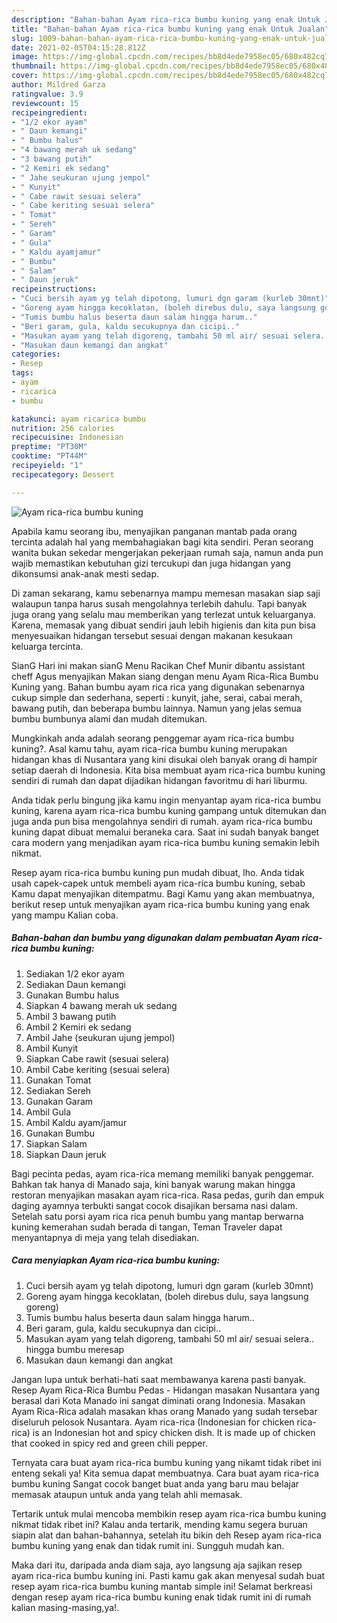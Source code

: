 ```yaml
---
description: "Bahan-bahan Ayam rica-rica bumbu kuning yang enak Untuk Jualan"
title: "Bahan-bahan Ayam rica-rica bumbu kuning yang enak Untuk Jualan"
slug: 1009-bahan-bahan-ayam-rica-rica-bumbu-kuning-yang-enak-untuk-jualan
date: 2021-02-05T04:15:28.812Z
image: https://img-global.cpcdn.com/recipes/bb8d4ede7958ec05/680x482cq70/ayam-rica-rica-bumbu-kuning-foto-resep-utama.jpg
thumbnail: https://img-global.cpcdn.com/recipes/bb8d4ede7958ec05/680x482cq70/ayam-rica-rica-bumbu-kuning-foto-resep-utama.jpg
cover: https://img-global.cpcdn.com/recipes/bb8d4ede7958ec05/680x482cq70/ayam-rica-rica-bumbu-kuning-foto-resep-utama.jpg
author: Mildred Garza
ratingvalue: 3.9
reviewcount: 15
recipeingredient:
- "1/2 ekor ayam"
- " Daun kemangi"
- " Bumbu halus"
- "4 bawang merah uk sedang"
- "3 bawang putih"
- "2 Kemiri ek sedang"
- " Jahe seukuran ujung jempol"
- " Kunyit"
- " Cabe rawit sesuai selera"
- " Cabe keriting sesuai selera"
- " Tomat"
- " Sereh"
- " Garam"
- " Gula"
- " Kaldu ayamjamur"
- " Bumbu"
- " Salam"
- " Daun jeruk"
recipeinstructions:
- "Cuci bersih ayam yg telah dipotong, lumuri dgn garam (kurleb 30mnt)"
- "Goreng ayam hingga kecoklatan, (boleh direbus dulu, saya langsung goreng)"
- "Tumis bumbu halus beserta daun salam hingga harum.."
- "Beri garam, gula, kaldu secukupnya dan cicipi.."
- "Masukan ayam yang telah digoreng, tambahi 50 ml air/ sesuai selera.. hingga bumbu meresap"
- "Masukan daun kemangi dan angkat"
categories:
- Resep
tags:
- ayam
- ricarica
- bumbu

katakunci: ayam ricarica bumbu 
nutrition: 256 calories
recipecuisine: Indonesian
preptime: "PT30M"
cooktime: "PT44M"
recipeyield: "1"
recipecategory: Dessert

---
```



![Ayam rica-rica bumbu kuning](https://img-global.cpcdn.com/recipes/bb8d4ede7958ec05/680x482cq70/ayam-rica-rica-bumbu-kuning-foto-resep-utama.jpg)

Apabila kamu seorang ibu, menyajikan panganan mantab pada orang tercinta adalah hal yang membahagiakan bagi kita sendiri. Peran seorang  wanita bukan sekedar mengerjakan pekerjaan rumah saja, namun anda pun wajib memastikan kebutuhan gizi tercukupi dan juga hidangan yang dikonsumsi anak-anak mesti sedap.

Di zaman  sekarang, kamu sebenarnya mampu memesan masakan siap saji walaupun tanpa harus susah mengolahnya terlebih dahulu. Tapi banyak juga orang yang selalu mau memberikan yang terlezat untuk keluarganya. Karena, memasak yang dibuat sendiri jauh lebih higienis dan kita pun bisa menyesuaikan hidangan tersebut sesuai dengan makanan kesukaan keluarga tercinta. 

SianG Hari ini makan sianG Menu Racikan Chef Munir dibantu assistant cheff Agus menyajikan Makan siang dengan menu Ayam Rica-Rica Bumbu Kuning yang. Bahan bumbu ayam rica rica yang digunakan sebenarnya cukup simple dan sederhana, seperti : kunyit, jahe, serai, cabai merah, bawang putih, dan beberapa bumbu lainnya. Namun yang jelas semua bumbu bumbunya alami dan mudah ditemukan.

Mungkinkah anda adalah seorang penggemar ayam rica-rica bumbu kuning?. Asal kamu tahu, ayam rica-rica bumbu kuning merupakan hidangan khas di Nusantara yang kini disukai oleh banyak orang di hampir setiap daerah di Indonesia. Kita bisa membuat ayam rica-rica bumbu kuning sendiri di rumah dan dapat dijadikan hidangan favoritmu di hari liburmu.

Anda tidak perlu bingung jika kamu ingin menyantap ayam rica-rica bumbu kuning, karena ayam rica-rica bumbu kuning gampang untuk ditemukan dan juga anda pun bisa mengolahnya sendiri di rumah. ayam rica-rica bumbu kuning dapat dibuat memalui beraneka cara. Saat ini sudah banyak banget cara modern yang menjadikan ayam rica-rica bumbu kuning semakin lebih nikmat.

Resep ayam rica-rica bumbu kuning pun mudah dibuat, lho. Anda tidak usah capek-capek untuk membeli ayam rica-rica bumbu kuning, sebab Kamu dapat menyajikan ditempatmu. Bagi Kamu yang akan membuatnya, berikut resep untuk menyajikan ayam rica-rica bumbu kuning yang enak yang mampu Kalian coba.

<!--inarticleads1-->

##### Bahan-bahan dan bumbu yang digunakan dalam pembuatan Ayam rica-rica bumbu kuning:

1. Sediakan 1/2 ekor ayam
1. Sediakan  Daun kemangi
1. Gunakan  Bumbu halus
1. Siapkan 4 bawang merah uk sedang
1. Ambil 3 bawang putih
1. Ambil 2 Kemiri ek sedang
1. Ambil  Jahe (seukuran ujung jempol)
1. Ambil  Kunyit
1. Siapkan  Cabe rawit (sesuai selera)
1. Ambil  Cabe keriting (sesuai selera)
1. Gunakan  Tomat
1. Sediakan  Sereh
1. Gunakan  Garam
1. Ambil  Gula
1. Ambil  Kaldu ayam/jamur
1. Gunakan  Bumbu
1. Siapkan  Salam
1. Siapkan  Daun jeruk


Bagi pecinta pedas, ayam rica-rica memang memiliki banyak penggemar. Bahkan tak hanya di Manado saja, kini banyak warung makan hingga restoran menyajikan masakan ayam rica-rica. Rasa pedas, gurih dan empuk daging ayamnya terbukti sangat cocok disajikan bersama nasi dalam. Setelah satu porsi ayam rica rica penuh bumbu yang mantap berwarna kuning kemerahan sudah berada di tangan, Teman Traveler dapat menyantapnya di meja yang telah disediakan. 

<!--inarticleads2-->

##### Cara menyiapkan Ayam rica-rica bumbu kuning:

1. Cuci bersih ayam yg telah dipotong, lumuri dgn garam (kurleb 30mnt)
1. Goreng ayam hingga kecoklatan, (boleh direbus dulu, saya langsung goreng)
1. Tumis bumbu halus beserta daun salam hingga harum..
1. Beri garam, gula, kaldu secukupnya dan cicipi..
1. Masukan ayam yang telah digoreng, tambahi 50 ml air/ sesuai selera.. hingga bumbu meresap
1. Masukan daun kemangi dan angkat


Jangan lupa untuk berhati-hati saat membawanya karena pasti banyak. Resep Ayam Rica-Rica Bumbu Pedas - Hidangan masakan Nusantara yang berasal dari Kota Manado ini sangat diminati orang Indonesia. Masakan Ayam Rica-Rica adalah masakan khas orang Manado yang sudah tersebar diseluruh pelosok Nusantara. Ayam rica-rica (Indonesian for chicken rica-rica) is an Indonesian hot and spicy chicken dish. It is made up of chicken that cooked in spicy red and green chili pepper. 

Ternyata cara buat ayam rica-rica bumbu kuning yang nikamt tidak ribet ini enteng sekali ya! Kita semua dapat membuatnya. Cara buat ayam rica-rica bumbu kuning Sangat cocok banget buat anda yang baru mau belajar memasak ataupun untuk anda yang telah ahli memasak.

Tertarik untuk mulai mencoba membikin resep ayam rica-rica bumbu kuning nikmat tidak ribet ini? Kalau anda tertarik, mending kamu segera buruan siapin alat dan bahan-bahannya, setelah itu bikin deh Resep ayam rica-rica bumbu kuning yang enak dan tidak rumit ini. Sungguh mudah kan. 

Maka dari itu, daripada anda diam saja, ayo langsung aja sajikan resep ayam rica-rica bumbu kuning ini. Pasti kamu gak akan menyesal sudah buat resep ayam rica-rica bumbu kuning mantab simple ini! Selamat berkreasi dengan resep ayam rica-rica bumbu kuning enak tidak rumit ini di rumah kalian masing-masing,ya!.

